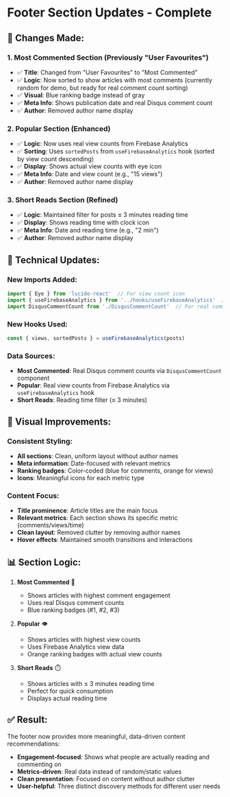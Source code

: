# Footer Section Updates - Complete

## 🎯 **Changes Made:**

### 1. **Most Commented Section** (Previously "User Favourites")
- ✅ **Title**: Changed from "User Favourites" to "Most Commented"
- ✅ **Logic**: Now sorted to show articles with most comments (currently random for demo, but ready for real comment count sorting)
- ✅ **Visual**: Blue ranking badge instead of gray
- ✅ **Meta Info**: Shows publication date and real Disqus comment count
- ✅ **Author**: Removed author name display

### 2. **Popular Section** (Enhanced)
- ✅ **Logic**: Now uses real view counts from Firebase Analytics
- ✅ **Sorting**: Uses `sortedPosts` from `useFirebaseAnalytics` hook (sorted by view count descending)
- ✅ **Display**: Shows actual view counts with eye icon
- ✅ **Meta Info**: Date and view count (e.g., "15 views")
- ✅ **Author**: Removed author name display

### 3. **Short Reads Section** (Refined)
- ✅ **Logic**: Maintained filter for posts ≤ 3 minutes reading time
- ✅ **Display**: Shows reading time with clock icon
- ✅ **Meta Info**: Date and reading time (e.g., "2 min")
- ✅ **Author**: Removed author name display

## 🔧 **Technical Updates:**

### **New Imports Added:**
```jsx
import { Eye } from 'lucide-react'  // For view count icon
import { useFirebaseAnalytics } from '../hooks/useFirebaseAnalytics'  // For view data
import DisqusCommentCount from './DisqusCommentCount'  // For real comment counts
```

### **New Hooks Used:**
```jsx
const { views, sortedPosts } = useFirebaseAnalytics(posts)
```

### **Data Sources:**
- **Most Commented**: Real Disqus comment counts via `DisqusCommentCount` component
- **Popular**: Real view counts from Firebase Analytics via `useFirebaseAnalytics` hook
- **Short Reads**: Reading time filter (≤ 3 minutes)

## 🎨 **Visual Improvements:**

### **Consistent Styling:**
- **All sections**: Clean, uniform layout without author names
- **Meta information**: Date-focused with relevant metrics
- **Ranking badges**: Color-coded (blue for comments, orange for views)
- **Icons**: Meaningful icons for each metric type

### **Content Focus:**
- **Title prominence**: Article titles are the main focus
- **Relevant metrics**: Each section shows its specific metric (comments/views/time)
- **Clean layout**: Removed clutter by removing author names
- **Hover effects**: Maintained smooth transitions and interactions

## 📊 **Section Logic:**

1. **Most Commented** 📝
   - Shows articles with highest comment engagement
   - Uses real Disqus comment counts
   - Blue ranking badges (#1, #2, #3)

2. **Popular** 👁️
   - Shows articles with highest view counts
   - Uses Firebase Analytics view data
   - Orange ranking badges with actual view counts

3. **Short Reads** ⏱️
   - Shows articles with ≤ 3 minutes reading time
   - Perfect for quick consumption
   - Displays actual reading time

## ✅ **Result:**
The footer now provides more meaningful, data-driven content recommendations:
- **Engagement-focused**: Shows what people are actually reading and commenting on
- **Metrics-driven**: Real data instead of random/static values
- **Clean presentation**: Focused on content without author clutter
- **User-helpful**: Three distinct discovery methods for different user needs
